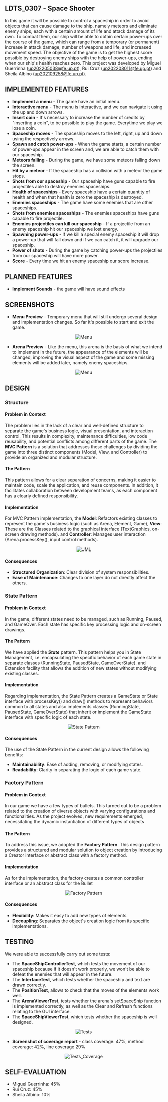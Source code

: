 ## LDTS_0307 - Space Shooter

In this game it will be possible to control a spaceship in order to avoid objects that can cause damage to the ship, namely meteors and eliminate enemy ships, each with a certain amount of life and attack damage of its own. To combat them, our ship will be able to obtain certain power-ups over the course of the game, which can range from a temporary (or permanent) increase in attack damage, number of weapons and life, and increased movement speed.
The objective of the game is to get the highest score possible by destroying enemy ships with the help of power-ups, ending when our ship's health reaches zero.
This project was developed by Miguel Guerrinha (up202205038@fe.up.pt), Rui Cruz (up202208011@fe.up.pt) and Sheila Albino (up202109258@fe.up.pt).


## IMPLEMENTED FEATURES

- **Implement a menu** - The game have an initial menu.
- **Interactive menu** - The menu is interactive, and we can navigate it using the up and down arrows.
- **Insert coin** - It's necessary to increase the number of credits by "inserting a coin", to be possible to play the game. Everytime we play we lose a coin.
- **Spaceship moves** - The spaceship moves to the left, right, up and down using the respectively arrows.
- **Spawn and catch power-ups** - When the game starts, a certain number of power-ups appear in the screen and, we are able to catch them with our spaceship.
- **Meteors falling** - During the game, we have some meteors falling down the screen.
- **Hit by a meteor** - If the spaceship has a collision with a meteor the game stops.
- **Shots from our spaceship** - Our spaceship have guns capable to fire projectiles able to destroy enemies spaceships.
- **Health of spaceships** - Every spaceship have a certain quantity of health and when that health is zero the spaceship is destroyed.
- **Enemies spaceships** - The game have some enemies that are other spaceships.
- **Shots from enemies spaceships** - The enemies spaceships have guns capable to fire projectile.
- **Enemies projectiles can kill our spaceship** - If a projectile from an enemy spaceship hit our spaceship we lost energy.
- **Spawning power-ups** - If we kill a special enemy spaceship it will drop a power-up that will fall down and if we can catch it, it will upgrade our spaceship.
- **Power of shots** - During the game by catching power-ups the projectiles from our spaceship will have more power.
- **Score** - Every time we hit an enemy spaceship our score increase.

## PLANNED FEATURES

- **Implement Sounds** - the game will have sound effects

## SCREENSHOTS

- **Menu Preview** - Temporary menu that will still undergo several design and implementation changes. So far it's possible to start and exit the game.
<p align="center">
  <img src="./resources/Images/menu.png" alt="Menu">
</p>

- **Arena Preview** - Like the menu, this arena is the basis of what we intend to implement in the future, the appearance of the elements will be changed, improving the visual aspect of the game and some missing elements will be added later, namely enemy spaceships.
<p align="center">
  <img src="./resources/Images/arena.png" alt="Menu">
</p>


## DESIGN

### Structure

#### Problem in Context
The problem lies in the lack of a clear and well-defined structure to separate the game's business logic, visual presentation, and interaction control. This results in complexity, maintenance difficulties, low code reusability, and potential conflicts among different parts of the game. The **MVC Pattern** is a solution that addresses these challenges by dividing the game into three distinct components (Model, View, and Controller) to provide an organized and modular structure.

#### The Pattern
This pattern allows for a clear separation of concerns, making it easier to maintain code, scale the application, and reuse components. In addition, it facilitates collaboration between development teams, as each component has a clearly defined responsibility.

#### Implementation
For MVC Pattern implementation, the **Model**: Refactors existing classes to represent the game's business logic (such as Arena, Element, Game),
**View**: These are the Classes related to the graphical interface (TextGraphics, on-screen drawing methods).
and **Controller**: Manages user interaction (Arena.processKey(), input control methods).

<p align="center">
  <img src="./resources/Images/space_shooter.drawio.png" alt="UML">
</p>

#### Consequences
- **Structured Organization**: Clear division of system responsibilities.
- **Ease of Maintenance**: Changes to one layer do not directly affect the others.


### State Pattern

#### Problem in Context

In the game, different states need to be managed, such as Running, Paused, and GameOver. Each state has specific key processing logic and on-screen drawings.

#### The Pattern

We have applied the ***State*** pattern. This pattern helps you in State Management, i.e. encapsulating the specific behavior of each game state in separate classes (RunningState, PausedState, GameOverState). and Extension facility that allows the addition of new states without modifying existing classes.

#### Implementation

Regarding implementation, the State Pattern creates a GameState or State interface with processKey() and draw() methods to represent behaviors common to all states and also implements classes (RunningState, PausedState, GameOverState) that inherit or implement the GameState interface with specific logic of each state.
<p align="center">
  <img src="./resources/Images/state_pattern.png" alt="State Pattern">
</p>

#### Consequences

The use of the State Pattern in the current design allows the following benefits:
- **Maintainability**: Ease of adding, removing, or modifying states.
- **Readability**: Clarity in separating the logic of each game state.

### Factory Pattern

#### Problem in Context
In our game we have a few types of bullets. This turned out to be a problem related to the creation of diverse objects with varying configurations and functionalities. As the project evolved, new requirements emerged, necessitating the dynamic instantiation of different types of objects

#### The Pattern

To address this issue, we adopted the **Factory Pattern**. This design pattern provides a structured and modular solution to object creation by introducing a Creator interface or abstract class with a factory method.

#### Implementation

As for the implementation, the factory creates a common controller interface or an abstract class for the Bullet
<p align="center">
  <img src="./resources/Images/factory_pattern.png" alt="Factory Pattern">
</p>

#### Consequences

- **Flexibility**: Makes it easy to add new types of elements.
- **Decoupling**: Separates the object's creation logic from its specific implementations.


## TESTING
We were able to successfully carry out some tests:

- The **SpaceShipControllerTest**, which tests the movement of our spaceship because if it doesn't work properly, we won't be able to defeat the enemies that will appear in the future.
- The **InterfaceTest**, which tests whether the spaceship and text are drawn correctly.
- The **PositionTest**, allows to check that the moves of the elements work well.
- The **ArenaViewerTest**, tests whether the arena's setSpaceShip function is implemented correctly, as well as the Clear and Refresh functions relating to the GUI interface.
- The **SpaceShipViewerTest**, which tests whether the spaceship is well designed.

<p align="center">
  <img src="./resources/Images/all_tests.png" alt="Tests">
</p>

- **Screenshot of coverage report** - class coverage: 47%, method coverage: 42%, line coverage 29%
<p align="center">
  <img src="./resources/Images/tests_coverage.png" alt="Tests_Coverage">
</p>


## SELF-EVALUATION

- Miguel Guerrinha: 45%
- Rui Cruz: 45%
- Sheila Albino: 10%
  
